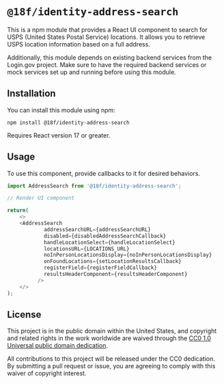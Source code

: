 # `@18f/identity-address-search`

This is a npm module that provides a React UI component to search for USPS (United States Postal Service) locations. It allows you to retrieve USPS location information based on a full address.

Additionally, this module depends on existing backend services from the Login.gov project. Make sure to have the required backend services or mock services set up and running before using this module.

## Installation

You can install this module using npm:

```shell
npm install @18f/identity-address-search
```

Requires React version 17 or greater.

## Usage

To use this component, provide callbacks to it for desired behaviors.

```typescript jsx
import AddressSearch from '@18f/identity-address-search';

// Render UI component

return(
    <>
    <AddressSearch
            addressSearchURL={addressSearchURL}
            disabled={disabledAddressSearchCallback}
            handleLocationSelect={handleLocationSelect}
            locationsURL={LOCATIONS_URL}
            noInPersonLocationsDisplay={noInPersonLocationsDisplay}
            onFoundLocations={setLocationResultsCallback}
            registerField={registerFieldCallback}
            resultsHeaderComponent={resultsHeaderComponent}
          />
    </>
);
```

## License

This project is in the public domain within the United States, and copyright and related rights in the work worldwide are waived through the [CC0 1.0 Universal public domain dedication](https://creativecommons.org/publicdomain/zero/1.0/).

All contributions to this project will be released under the CC0 dedication. By submitting a pull request or issue, you are agreeing to comply with this waiver of copyright interest.
